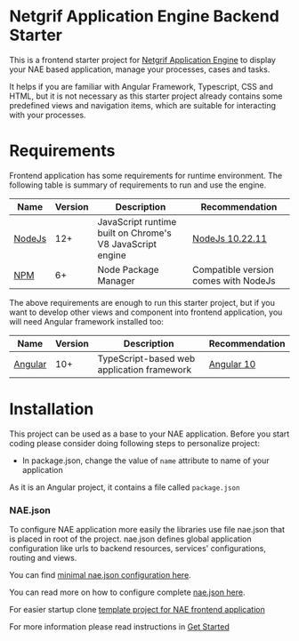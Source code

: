# Netgrif Application Engine Backend Starter

This is a frontend starter project for [Netgrif Application Engine](https://github.com/netgrif/components) to display your NAE based application, manage your processes, cases and tasks.

It helps if you are familiar with Angular Framework, Typescript, CSS and HTML, but it is not necessary as this starter project already contains some predefined views and navigation items, which are suitable for interacting with your processes.



# Requirements
Frontend application has some requirements for runtime environment. The following table is summary of requirements to run and use the engine.

| Name | Version | Description | Recommendation |
|------|---------|-------------|----------------|
| [NodeJs](https://nodejs.org/en/) | 12+ | JavaScript runtime built on Chrome's V8 JavaScript engine | [NodeJs 10.22.11](https://nodejs.org/en/download/releases/) |
| [NPM](https://www.npmjs.com) | 6+ | Node Package Manager | Compatible version comes with NodeJs |

The above requirements are enough to run this starter project, but if you want to develop other views and component into frontend application, you will need Angular framework installed too:

| Name | Version | Description | Recommendation |
|------|---------|-------------|----------------|
| [Angular](https://angular.io) | 10+ | TypeScript-based web application framework | [Angular 10](https://angular.io) |

# Installation
This project can be used as a base to your NAE application. Before you start coding please consider doing following steps to personalize project:

- In package.json, change the value of ```name``` attribute to name of your application

As it is an Angular project, it contains a file called ```package.json```


### NAE.json

To configure NAE application more easily the libraries use file nae.json that is placed in root of the project.
nae.json defines global application configuration like urls to backend resources, services' configurations, routing and views.

You can find [minimal nae.json configuration here](docs/configuration/nae-minimal.json).

You can read more on how to configure complete [nae.json here](https://components.netgrif.com/configuration).


For easier startup clone [template project for NAE frontend application](https://github.com/netgrif/nae-frontend-starter)

For more information please read instructions in [Get Started](https://components.netgrif.com/get_started)
